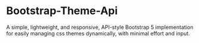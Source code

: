 # Bootstrap-Theme-Api
  A simple, lightweight, and responsive, API-style Bootstrap 5 implementation for easily managing css themes dynamically, with minimal effort and input.
